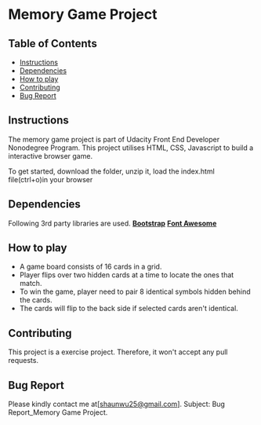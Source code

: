 # Memory Game Project

## Table of Contents

* [Instructions](#instructions)
* [Dependencies](#dependencies)
* [How to play](#HowToPlay)
* [Contributing](#contributing)
* [Bug Report](#bugReport)

## Instructions

The memory game project is part of Udacity Front End Developer Nonodegree Program.
This project utilises HTML, CSS, Javascript to build a interactive browser game.

To get started, download the folder, unzip it, load the index.html file(ctrl+o)in your browser

## Dependencies

Following 3rd party libraries are used.
**[Bootstrap](https://getbootstrap.com/)**
**[Font Awesome](https://fontawesome.com/)**

## How to play

* A game board consists of 16 cards in a grid.
* Player flips over two hidden cards at a time to locate the ones that match.
* To win the game, player need to pair 8 identical symbols hidden behind the cards.
* The cards will flip to the back side if selected cards aren't identical.

## Contributing

This project is a exercise project. Therefore, it won't accept any pull requests.

## Bug Report
Please kindly contact me at[shaunwu25@gmail.com]. 
Subject: Bug Report_Memory Game Project.


